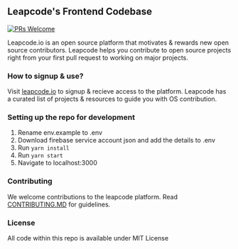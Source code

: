 ## Leapcode's Frontend Codebase 
[![PRs Welcome](https://img.shields.io/badge/PRs-welcome-brightgreen.svg)](CONTRIBUTING.md)

Leapcode.io is an open source platform that motivates & rewards new open source contributors. Leapcode helps you contribute to open source projects right from your first pull request to working on major projects.

### How to signup & use?

Visit [leapcode.io](https://leapcode.io) to signup & recieve access to the platform. Leapcode has a curated list of projects & resources to guide you with OS contribution.

### Setting up the repo for development
1. Rename env.example to .env 
2. Download firebase service account json and add the details to .env
3. Run `yarn install`
4. Run `yarn start`
5. Navigate to localhost:3000

### Contributing

We welcome contributions to the leapcode platform. Read [CONTRIBUTING.MD](CONTRIBUTING.md) for guidelines.

### License

All code within this repo is available under MIT License